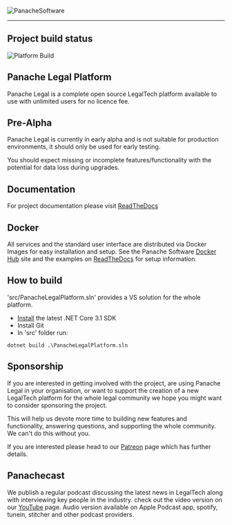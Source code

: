 ![PanacheSoftware](https://panachesoftware.github.io/img/PS-Long-Blue-sm.png)

---

## Project build status

![Platform Build](https://github.com/PanacheSoftware/PanacheLegalPlatform/workflows/Platform%20Build/badge.svg)

## Panache Legal Platform

Panache Legal is a complete open source LegalTech platform available to use with unlimited users for no licence fee.

## Pre-Alpha

Panache Legal is currently in early alpha and is not suitable for production environments, it should only be used for early testing.

You should expect missing or incomplete features/functionality with the potential for data loss during upgrades.

## Documentation

For project documentation please visit [ReadTheDocs](https://panachelegal.readthedocs.io/)

## Docker

All services and the standard user interface are distributed via Docker Images for easy installation and setup.  See the Panache Software [Docker Hub](https://hub.docker.com/u/panachesoftware) site and the examples on [ReadTheDocs](https://panachelegal.readthedocs.io/en/latest/gettingstarted/0_docker.html) for setup information.

## How to build

'src/PanacheLegalPlatform.sln' provides a VS solution for the whole platform.

* [Install](https://www.microsoft.com/net/download/core#/current) the latest .NET Core 3.1 SDK
* Install Git
* In 'src' folder run:

```
dotnet build .\PanacheLegalPlatform.sln
```

## Sponsorship

If you are interested in getting involved with the project, are using Panache Legal in your organisation, or want to support the creation of a new LegalTech platform for the whole legal community we hope you might want to consider sponsoring the project.

This will help us devote more time to building new features and functionality, answering questions, and supporting the whole community.  We can't do this without you. 

If you are interested please head to our [Patreon](https://www.patreon.com/panachesoftware) page which has further details.

## Panachecast

We publish a regular podcast discussing the latest news in LegalTech along with interviewing key people in the industry.  check out the video version on our [YouTube](https://www.youtube.com/panachesoftware) page.  Audio version available on Apple Podcast app, spotify, tunein, stitcher and other podcast providers.
